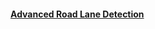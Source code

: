 #### <a href="https://github.com/LIMON100/Dhaka-AI/tree/master/YoloV3">Advanced Road Lane Detection</a>

